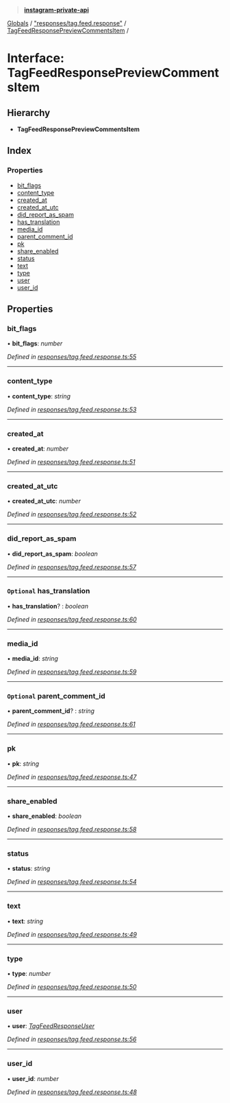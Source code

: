 > **[instagram-private-api](../README.md)**

[Globals](../README.md) / ["responses/tag.feed.response"](../modules/_responses_tag_feed_response_.md) / [TagFeedResponsePreviewCommentsItem](_responses_tag_feed_response_.tagfeedresponsepreviewcommentsitem.md) /

# Interface: TagFeedResponsePreviewCommentsItem

## Hierarchy

* **TagFeedResponsePreviewCommentsItem**

## Index

### Properties

* [bit_flags](_responses_tag_feed_response_.tagfeedresponsepreviewcommentsitem.md#bit_flags)
* [content_type](_responses_tag_feed_response_.tagfeedresponsepreviewcommentsitem.md#content_type)
* [created_at](_responses_tag_feed_response_.tagfeedresponsepreviewcommentsitem.md#created_at)
* [created_at_utc](_responses_tag_feed_response_.tagfeedresponsepreviewcommentsitem.md#created_at_utc)
* [did_report_as_spam](_responses_tag_feed_response_.tagfeedresponsepreviewcommentsitem.md#did_report_as_spam)
* [has_translation](_responses_tag_feed_response_.tagfeedresponsepreviewcommentsitem.md#optional-has_translation)
* [media_id](_responses_tag_feed_response_.tagfeedresponsepreviewcommentsitem.md#media_id)
* [parent_comment_id](_responses_tag_feed_response_.tagfeedresponsepreviewcommentsitem.md#optional-parent_comment_id)
* [pk](_responses_tag_feed_response_.tagfeedresponsepreviewcommentsitem.md#pk)
* [share_enabled](_responses_tag_feed_response_.tagfeedresponsepreviewcommentsitem.md#share_enabled)
* [status](_responses_tag_feed_response_.tagfeedresponsepreviewcommentsitem.md#status)
* [text](_responses_tag_feed_response_.tagfeedresponsepreviewcommentsitem.md#text)
* [type](_responses_tag_feed_response_.tagfeedresponsepreviewcommentsitem.md#type)
* [user](_responses_tag_feed_response_.tagfeedresponsepreviewcommentsitem.md#user)
* [user_id](_responses_tag_feed_response_.tagfeedresponsepreviewcommentsitem.md#user_id)

## Properties

###  bit_flags

• **bit_flags**: *number*

*Defined in [responses/tag.feed.response.ts:55](https://github.com/dilame/instagram-private-api/blob/01eb399/src/responses/tag.feed.response.ts#L55)*

___

###  content_type

• **content_type**: *string*

*Defined in [responses/tag.feed.response.ts:53](https://github.com/dilame/instagram-private-api/blob/01eb399/src/responses/tag.feed.response.ts#L53)*

___

###  created_at

• **created_at**: *number*

*Defined in [responses/tag.feed.response.ts:51](https://github.com/dilame/instagram-private-api/blob/01eb399/src/responses/tag.feed.response.ts#L51)*

___

###  created_at_utc

• **created_at_utc**: *number*

*Defined in [responses/tag.feed.response.ts:52](https://github.com/dilame/instagram-private-api/blob/01eb399/src/responses/tag.feed.response.ts#L52)*

___

###  did_report_as_spam

• **did_report_as_spam**: *boolean*

*Defined in [responses/tag.feed.response.ts:57](https://github.com/dilame/instagram-private-api/blob/01eb399/src/responses/tag.feed.response.ts#L57)*

___

### `Optional` has_translation

• **has_translation**? : *boolean*

*Defined in [responses/tag.feed.response.ts:60](https://github.com/dilame/instagram-private-api/blob/01eb399/src/responses/tag.feed.response.ts#L60)*

___

###  media_id

• **media_id**: *string*

*Defined in [responses/tag.feed.response.ts:59](https://github.com/dilame/instagram-private-api/blob/01eb399/src/responses/tag.feed.response.ts#L59)*

___

### `Optional` parent_comment_id

• **parent_comment_id**? : *string*

*Defined in [responses/tag.feed.response.ts:61](https://github.com/dilame/instagram-private-api/blob/01eb399/src/responses/tag.feed.response.ts#L61)*

___

###  pk

• **pk**: *string*

*Defined in [responses/tag.feed.response.ts:47](https://github.com/dilame/instagram-private-api/blob/01eb399/src/responses/tag.feed.response.ts#L47)*

___

###  share_enabled

• **share_enabled**: *boolean*

*Defined in [responses/tag.feed.response.ts:58](https://github.com/dilame/instagram-private-api/blob/01eb399/src/responses/tag.feed.response.ts#L58)*

___

###  status

• **status**: *string*

*Defined in [responses/tag.feed.response.ts:54](https://github.com/dilame/instagram-private-api/blob/01eb399/src/responses/tag.feed.response.ts#L54)*

___

###  text

• **text**: *string*

*Defined in [responses/tag.feed.response.ts:49](https://github.com/dilame/instagram-private-api/blob/01eb399/src/responses/tag.feed.response.ts#L49)*

___

###  type

• **type**: *number*

*Defined in [responses/tag.feed.response.ts:50](https://github.com/dilame/instagram-private-api/blob/01eb399/src/responses/tag.feed.response.ts#L50)*

___

###  user

• **user**: *[TagFeedResponseUser](_responses_tag_feed_response_.tagfeedresponseuser.md)*

*Defined in [responses/tag.feed.response.ts:56](https://github.com/dilame/instagram-private-api/blob/01eb399/src/responses/tag.feed.response.ts#L56)*

___

###  user_id

• **user_id**: *number*

*Defined in [responses/tag.feed.response.ts:48](https://github.com/dilame/instagram-private-api/blob/01eb399/src/responses/tag.feed.response.ts#L48)*